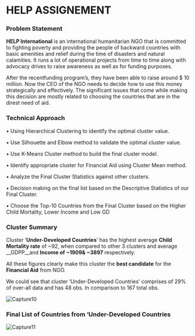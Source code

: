 # HELP ASSIGNEMENT

###  Problem Statement

__HELP International__ is an international humanitarian NGO that is committed to fighting poverty and providing the people of backward countries with basic amenities and relief during the time of disasters and natural calamities. It runs a lot of operational projects from time to time along with advocacy drives to raise awareness as well as for funding purposes.

After the recentfunding program’s, they have been able to raise around $ 10 million. Now the CEO of the NGO needs to decide how to use this money strategically and effectively. The significant issues that come while making this decision are mostly related to choosing the countries that are in the direst need of aid.


### Technical Approach

• Using Hierarchical Clustering to identify the optimal cluster value.

• Use Silhouette and Elbow method to validate the optimal cluster value.

• Use K-Means Cluster method to build the final cluster model. 

• Identify appropriate cluster for Financial Aid using Cluster Mean method. 

• Analyze the Final Cluster Statistics against other clusters.

• Decision making on the final list based on the Descriptive Statistics of our Final Cluster.

• Choose the Top-10 Countries from the Final Cluster based on the Higher Child Mortality, Lower Income and Low GD


### Cluster Summary

Cluster ‘__Under-Developed Countries__’ has the highest average __Child Mortality rate__ of ~92, when compared to other 3 clusters and average __GDPP__and __Income of ~1909& ~3897__ respectively. 

All these figures clearly make this cluster the __best candidate__ for the __Financial Aid__ from NGO.

We could see that cluster ‘Under-Developed Countries’ comprises of 29% of over-all data and has 48 obs. In comparison to 167 total obs.

![Capture10](https://user-images.githubusercontent.com/72228043/126029517-41ca4a18-4e4a-4707-a7d7-f94750cb4bac.PNG)


### Final List of Countries from ‘Under-Developed Countries

![Capture11](https://user-images.githubusercontent.com/72228043/126029562-1107ae01-8f3c-45a4-9fa6-c693ca7bbdc5.PNG)

